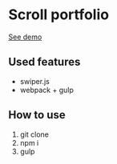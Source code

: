 <h1>Scroll portfolio</h1>
<p><a href="https://systemshock89.github.io/demo-scroll-portfolio/">See demo</a></p>

<h2>Used features</h2>
<ul>
    <li>swiper.js</li>
    <li>webpack + gulp</li>
</ul>

<h2>How to use</h2>
<ol>
    <li>git clone</li>
    <li>npm i</li>
    <li>gulp</li>
</ol>